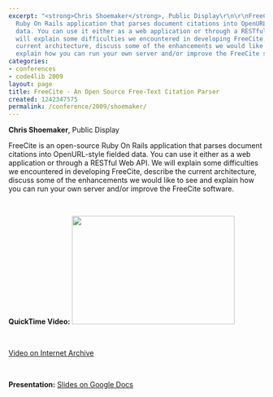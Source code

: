 ```yaml
---
excerpt: "<strong>Chris Shoemaker</strong>, Public Display\r\n\r\nFreeCite is an open-source
  Ruby On Rails application that parses document citations into OpenURL-style fielded
  data. You can use it either as a web application or through a RESTful Web API. We
  will explain some difficulties we encountered in developing FreeCite, describe the
  current architecture, discuss some of the enhancements we would like to see and
  explain how you can run your own server and/or improve the FreeCite software.\r\n<p>&nbsp;</p>"
categories:
- conferences
- code4lib 2009
layout: page
title: FreeCite - An Open Source Free-Text Citation Parser
created: 1242347575
permalink: /conference/2009/shoemaker/
---
```

<strong>Chris Shoemaker</strong>, Public Display

FreeCite is an open-source Ruby On Rails application that parses document citations into OpenURL-style fielded data. You can use it either as a web application or through a RESTful Web API. We will explain some difficulties we encountered in developing FreeCite, describe the current architecture, discuss some of the enhancements we would like to see and explain how you can run your own server and/or improve the FreeCite software.
<p>&nbsp;</p>
<strong>QuickTime Video:</strong>
<a href="http://dl.lib.brown.edu/code4lib/shoemaker.html" target="_blank">
<img src="http://dl.lib.brown.edu/code4lib//20_shoemaker.jpg" border="0" width="320" height="213"></a>

<p>&nbsp;</p>

<a href="http://www.archive.org/details/Code4lib2009Freecite-AnOpenSourceFree-textCitationParser">Video on Internet Archive</a>

<p>&nbsp;</p>

<strong>Presentation:</strong>
<a href="http://docs.google.com/Present?docid=dc5dd3br_0df622z6t&skipauth=true&ncl=true" target="_blank">Slides on Google Docs</a>
